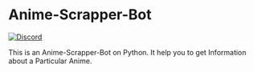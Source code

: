 # Anime-Scrapper-Bot

[![Discord](https://discordapp.com/api/guilds/793691412864434226/embed.png)](https://discord.gg/ajagUpyJdw)

This is an Anime-Scrapper-Bot on Python. It help you to get Information about a Particular Anime.